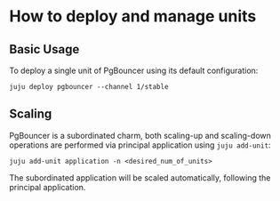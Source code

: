 # How to deploy and manage units

## Basic Usage

To deploy a single unit of PgBouncer using its default configuration:
```shell
juju deploy pgbouncer --channel 1/stable
```

## Scaling

PgBouncer is a subordinated charm, both scaling-up and scaling-down operations are performed via principal application using `juju add-unit`:
```shell
juju add-unit application -n <desired_num_of_units>
```

The subordinated application will be scaled automatically, following the principal application.